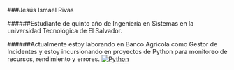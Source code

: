 ###Jesús Ismael Rivas

######Estudiante de quinto año de Ingeniería en Sistemas en la universidad Tecnológica de El Salvador.

######Actualmente estoy laborando en Banco Agricola como Gestor de Incidentes y estoy incursionando en proyectos de Python para monitoreo de recursos, rendimiento y errores.
[![Python](https://www.icog.es/cursos/wp-content/uploads/2020/09/phyton.png "Python")](https://www.icog.es/cursos/wp-content/uploads/2020/09/phyton.png "Python")
